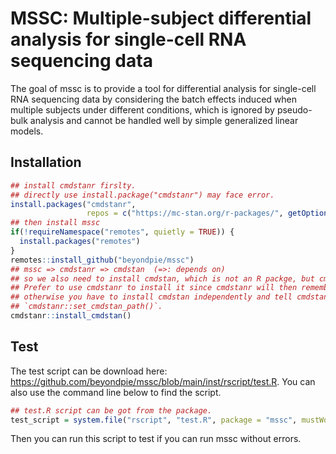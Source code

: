
<!-- README.md is generated from README.Rmd. Please edit that file -->
<!-- ```{r, include = FALSE} -->
<!-- knitr::opts_chunk$set( -->
<!--   collapse = TRUE, -->
<!--   comment = "#>", -->
<!--   fig.path = "man/figures/README-", -->
<!--   out.width = "100%" -->
<!-- ) -->
<!-- ``` -->
<!-- # mssc -->
<!-- badges: start -->
<!-- badges: end -->

# MSSC: Multiple-subject differential analysis for single-cell RNA sequencing data

The goal of mssc is to provide a tool for differential analysis for
single-cell RNA sequencing data by considering the batch effects induced
when multiple subjects under different conditions, which is ignored by
pseudo-bulk analysis and cannot be handled well by simple generalized
linear models.

## Installation

``` r
## install cmdstanr firslty.
## directly use install.package("cmdstanr") may face error.
install.packages("cmdstanr",
                 repos = c("https://mc-stan.org/r-packages/", getOption("repos")))
## then install mssc
if(!requireNamespace("remotes", quietly = TRUE)) {
  install.packages("remotes")
}
remotes::install_github("beyondpie/mssc")
## mssc => cmdstanr => cmdstan  (=>: depends on)
## so we also need to install cmdstan, which is not an R packge, but cmdline Stan tool.
## Prefer to use cmdstanr to install it since cmdstanr will then remember where the cmdstan is,
## otherwise you have to install cmdstan independently and tell cmdstanr where it is by call
## `cmdstanr::set_cmdstan_path()`.
cmdstanr::install_cmdstan()
```

## Test

The test script can be download here:
<https://github.com/beyondpie/mssc/blob/main/inst/rscript/test.R>. You
can also use the command line below to find the script.

``` r
## test.R script can be got from the package.
test_script = system.file("rscript", "test.R", package = "mssc", mustWork = TRUE)
```

Then you can run this script to test if you can run mssc without errors.
